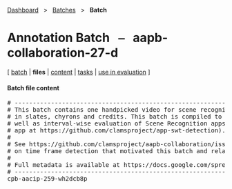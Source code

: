 [Dashboard](../../index.md)  &nbsp; > &nbsp; [Batches](../index.md)  &nbsp; > &nbsp; ****Batch**** 
# Annotation Batch &nbsp; ⎯ &nbsp; aapb-collaboration-27-d

\[ [batch](index.md) | **files** | [content](content.md) | [tasks](tasks.md) | [use in evaluation](evaluation.md) \]

#### Batch file content

<pre>
# --------------------------------------------------------------------------------
# This batch contains one handpicked video for scene recognition with variability
# in slates, chyrons and credits. This batch is compiled to conduct point-wise as
# well as interval-wise evaluation of Scene Recognition apps (for example, the SWT
# app at https://github.com/clamsproject/app-swt-detection).
#
# See https://github.com/clamsproject/aapb-collaboration/issues/27 for the issue 
# on time frame detection that motivated this batch and related batches.
#
# Full metadata is available at https://docs.google.com/spreadsheets/d/1C1s7tJErZL3mEME78oTjaRxhWjD2Ke9pIIKFQcSyM8E/edit#gid=0
# --------------------------------------------------------------------------------
cpb-aacip-259-wh2dcb8p
</pre>

